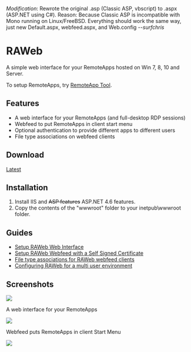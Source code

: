 *Modification*: Rewrote the original .asp (Classic ASP, vbscript) to .aspx (ASP.NET using C#). Reason: Because Classic ASP is incompatible with Mono running on Linux/FreeBSD. Everything should work the same way, just new Default.aspx, webfeed.aspx, and Web.config
--*surfchris*

# RAWeb

A simple web interface for your RemoteApps hosted on Win 7, 8, 10 and Server.

To setup RemoteApps, try [RemoteApp Tool](https://github.com/kimmknight/remoteapptool).

## Features

* A web interface for your RemoteApps (and full-desktop RDP sessions)
* Webfeed to put RemoteApps in client start menu
* Optional authentication to provide different apps to different users
* File type associations on webfeed clients

## Download

[Latest](https://github.com/kimmknight/raweb/archive/master.zip)

## Installation

1. Install IIS and ~~ASP features~~ ASP.NET 4.6 features.
2. Copy the contents of the "wwwroot" folder to your inetpub\wwwroot folder.

## Guides

* [Setup RAWeb Web Interface](https://github.com/kimmknight/raweb/wiki/Setup-RAWeb-Web-Interface)
* [Setup RAWeb Webfeed with a Self Signed Certificate](https://github.com/kimmknight/raweb/wiki/Setup-RAWeb-Webfeed-with-a-Self-Signed-Certificate)
* [File type associations for RAWeb webfeed clients](https://github.com/kimmknight/raweb/wiki/File-type-associations-for-RAWeb-webfeed-clients)
* [Configuring RAWeb for a multi user environment](https://github.com/kimmknight/raweb/wiki/Configuring-RAWeb-for-a-multi-user-environment)

## Screenshots

![](https://github.com/kimmknight/raweb/wiki/images/screenshots/raweb0020.png)

A web interface for your RemoteApps

![](https://github.com/kimmknight/raweb/wiki/images/screenshots/rawebfeed.png)

Webfeed puts RemoteApps in client Start Menu

![](https://github.com/kimmknight/raweb/wiki/images/screenshots/win8webfeedcrop.jpg)
